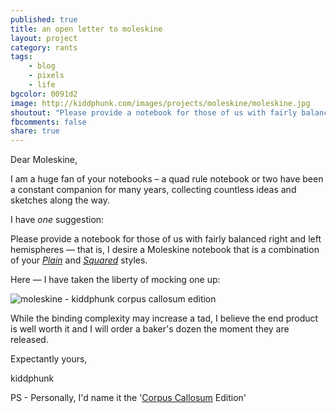 ```yaml
---
published: true
title: an open letter to moleskine
layout: project
category: rants
tags:
    - blog
    - pixels
    - life
bgcolor: 0091d2
image: http://kiddphunk.com/images/projects/moleskine/moleskine.jpg
shoutout: "Please provide a notebook for those of us with fairly balanced right and left hemispheres &mdash; that is, I desire a Moleskine notebook that is a combination of your Plain and Squared styles."
fbcomments: false
share: true
---
```

Dear Moleskine,

I am a huge fan of your notebooks &ndash; a quad rule notebook or two have been a constant companion for many years, collecting countless ideas and sketches along the way.

I have *one* suggestion: 

Please provide a notebook for those of us with fairly balanced right and left hemispheres &mdash; 
that is, I desire a Moleskine notebook that is a combination of your *[Plain](http://www.moleskine.com/catalogue/classic/hard_black_cover/plain_notebook__large.php)* and *[Squared](http://www.moleskine.com/catalogue/classic/hard_black_cover/squared_notebook__large.php)* styles. 

Here &mdash; I have taken the liberty of mocking one up:

![moleskine - kiddphunk corpus callosum edition](http://kiddphunk.com/images/projects/moleskine/moleskine_mock_s.jpg "bpcl_img_moleskin")

While the binding complexity may increase a tad, I believe the end product is well worth it and I will order a baker's dozen the moment they are released.


Expectantly yours,

kiddphunk


PS - Personally, I'd name it the '[Corpus Callosum](http://en.wikipedia.org/wiki/Corpus_callosum "bpcl_href_corpus") Edition'
